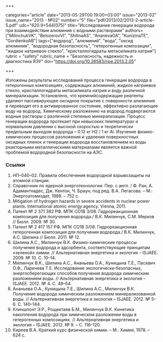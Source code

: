 +++

categories="article"
date="2013-05-29T00:19:00+03:00"
issue="2013-02"
issue_name="2013 - №02"
number="5"
file="pdf/2013/02/2013-2-article-5.pdf"
udc="620.9+544(075)"
title="Исследование генерации водорода при взаимодействии алюминия с водными растворами"
authors=["MilinchukVK", "BelozerovVI", "ShilinaAS", "AnanevaOA", "KunizinaTE", "GordienkoAB"]
tags=["водород", "алюминий", "вода", "оксид алюминия", "водородная безопасность", "гетерогенные композиции", "жидкое натриевое стекло", "кристаллогидраты метасиликата натрия"]
rubric = "safety"
rubric_name = "Безопасность, надежность и диагностика ЯЭУ"
doi="https://doi.org/10.26583/npe.2013.2.05"

+++

Изложены результаты исследований процесса генерации водорода в гетерогенных композициях, содержащих алюминий, жидкое натриевое стекло, кристаллогидраты метасиликата натрия и воду различной минерализации. Установлено, что кремнийсодержащие реагенты удаляют пассивирующее оксидное покрытие с поверхности алюминия и переводят его в активированное состояние, эффективно разлагающее воду на водород. Химическому разложению на водород подвергаются водные растворы с различной степенью минерализации. Процесс генерации водорода протекает при невысоких температурах и нормальном давлении с высокой скоростью и теоретически предельным выходом водорода – 0.12 кг Н2 / 1 кг Аl. Изучение физико-химических процессов разложения и удаления поверхностных оксидных пленок и генерации водорода восстановлением из воды реакторными металлическими материалами является важной проблемой водородной безопасности на АЭС.

### Ссылки

1. НП–040–02. Правила обеспечения водородной взрывозащиты на атомной станции.
2. Справочник по ядерной энерготехнологии: Пер. с англ. / Ф. Ран, А. Адамантнадес, Дж. Кентон, Ч. Браун; под ред. В.А. Легасова. – М.: Энергоатомиздат, 1989. – 752 с.
3. Mitigation of hydrogen hazards in severe accidents in nuclear power plants. International atomic energy agency. Vienna, 2011.
4. Патент № 2 371 382 РФ. МПК СО1В 3/08. Гидрореакционная композиция для получения водорода./ В.К. Милинчук, С.М. Мерков // Бюлл. 2009. № 30.
5. Патент № 2 417 157 РФ. МПК СО1В 3/08. Гидрореакционная гетерогенная композиция для получения водорода./ В.К. Милинчук, А.С. Шилина // Бюлл. 2011. № 12.
6. Шилина А.С., Милинчук В.К. Физико-химические процессы получения водорода и адсорбента, соответствующие принципам «зеленой» химии. // Альтернативная энергетика и экология – ISJAEE. 2009. № 10. С. 10–14.
7. Милинчук В.К., Шилина А.С., Ананьева О.А., Куницына Т.Е., Пасевич О.Ф., Ларичева Т.Е. Исследование экологически безопасных, энергосберегающих способов получения водорода химическим разложением воды. // Альтернативная энергетика и экология – ISJAEE. 2012. № 4. С. 49–54.
8. Ананьева О.А., Куницына Т.Е., Шилина А.С., Милинчук В.К. Получение водорода химическим разложением минерализованной воды. // Альтернативная энергетика и экология – ISJAEE. 2012. № 5–6. С. 140–144.
9. Клиншпонт Э.Р., Рощектаев Б.М., Милинчук В.К. Кинетика накопления водорода при химическом разложении воды в гетерогенных композициях. // Альтернативная энергетика и экология – ISJAEE. 2012. № 9. – С. 116–120.
10. Киреев В.А. Краткий курс физической химии. – М.: Химия, 1978. – 624 с.